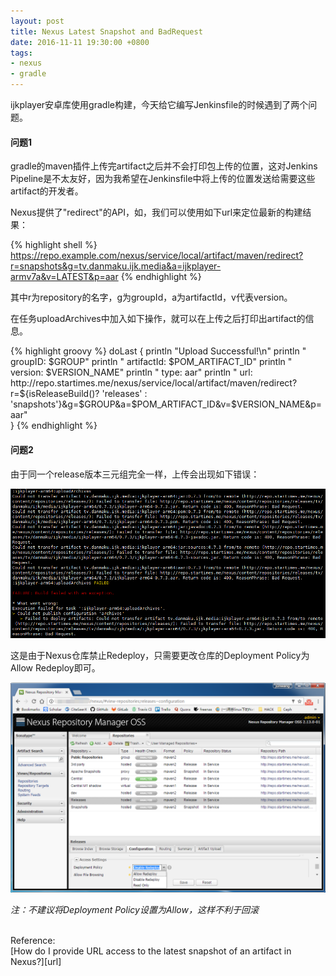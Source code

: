 ```yaml
---
layout: post
title: Nexus Latest Snapshot and BadRequest
date: 2016-11-11 19:30:00 +0800
tags:
- nexus
- gradle
---
```


ijkplayer安卓库使用gradle构建，今天给它编写Jenkinsfile的时候遇到了两个问题。

<h4>问题1</h4>

gradle的maven插件上传完artifact之后并不会打印包上传的位置，这对Jenkins Pipeline是不太友好，因为我希望在Jenkinsfile中将上传的位置发送给需要这些artifact的开发者。

Nexus提供了"redirect"的API，如，我们可以使用如下url来定位最新的构建结果：

{% highlight shell %}
https://repo.example.com/nexus/service/local/artifact/maven/redirect?r=snapshots&g=tv.danmaku.ijk.media&a=ijkplayer-armv7a&v=LATEST&p=aar
{% endhighlight %}

其中r为repository的名字，g为groupId，a为artifactId，v代表version。

在任务uploadArchives中加入如下操作，就可以在上传之后打印出artifact的信息。

{% highlight groovy %}
doLast {
    println "Upload Successful!\n"
        println "  groupID: $GROUP"
        println "  artifactId: $POM_ARTIFACT_ID"
        println "  version: $VERSION_NAME"
        println "  type: aar"
        println "  url: http://repo.startimes.me/nexus/service/local/artifact/maven/redirect?r=${isReleaseBuild()? 'releases' : 'snapshots'}&g=$GROUP&a=$POM_ARTIFACT_ID&v=$VERSION_NAME&p=aar"   
}
{% endhighlight %}

<h4 style="margin-top: 20px">问题2</h4>

由于同一个release版本三元组完全一样，上传会出现如下错误：

![Picture](/assets/201611/nexus_err400.png)

这是由于Nexus仓库禁止Redeploy，只需要更改仓库的Deployment Policy为Allow Redeploy即可。

![Picture](/assets/201611/nexus_repo.png)

*注：不建议将Deployment Policy设置为Allow，这样不利于回滚*

<br>
<span class="post-meta">
Reference:
</span>
<br>
<span class="post-meta">
[How do I provide URL access to the latest snapshot of an artifact in Nexus?][url]
</span>

[url]: http://stackoverflow.com/questions/9280447/how-do-i-provide-url-access-to-the-latest-snapshot-of-an-artifact-in-nexus

